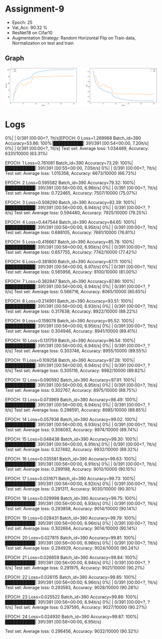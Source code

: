 # Assignment-9

- Epoch: 25
- Val_Acc: 90.32 %
- ResNet18 on Cifar10
- Augmentation Strategy: Random Horizontal Flip on Train data, Normalization on test and train

## Graph

![Acc and Loss](https://github.com/divyanshbajpai/EVA4-Coursework/blob/master/Assignment-9/s9.png?raw=true)

# Logs

0%|          | 0/391 [00:00<?, ?it/s]EPOCH: 0
Loss=1.269968 Batch_id=390 Accuracy=53.86: 100%|██████████| 391/391 [00:54<00:00,  7.20it/s]
  0%|          | 0/391 [00:00<?, ?it/s]
Test set: Average loss: 1.034489, Accuracy: 6331/10000 (63.31%)

EPOCH: 1
Loss=0.761081 Batch_id=390 Accuracy=73.29: 100%|██████████| 391/391 [00:55<00:00,  7.05it/s]
  0%|          | 0/391 [00:00<?, ?it/s]
Test set: Average loss: 1.015358, Accuracy: 6673/10000 (66.73%)

EPOCH: 2
Loss=0.595582 Batch_id=390 Accuracy=79.32: 100%|██████████| 391/391 [00:56<00:00,  6.96it/s]
  0%|          | 0/391 [00:00<?, ?it/s]
Test set: Average loss: 0.722465, Accuracy: 7507/10000 (75.07%)

EPOCH: 3
Loss=0.508290 Batch_id=390 Accuracy=82.39: 100%|██████████| 391/391 [00:56<00:00,  6.94it/s]
  0%|          | 0/391 [00:00<?, ?it/s]
Test set: Average loss: 0.594480, Accuracy: 7925/10000 (79.25%)

EPOCH: 4
Loss=0.447544 Batch_id=390 Accuracy=84.65: 100%|██████████| 391/391 [00:56<00:00,  6.95it/s]
  0%|          | 0/391 [00:00<?, ?it/s]
Test set: Average loss: 0.688105, Accuracy: 7681/10000 (76.81%)

EPOCH: 5
Loss=0.416667 Batch_id=390 Accuracy=85.78: 100%|██████████| 391/391 [00:56<00:00,  6.95it/s]
  0%|          | 0/391 [00:00<?, ?it/s]
Test set: Average loss: 0.657755, Accuracy: 7742/10000 (77.42%)

EPOCH: 6
Loss=0.381800 Batch_id=390 Accuracy=87.11: 100%|██████████| 391/391 [00:56<00:00,  6.97it/s]
  0%|          | 0/391 [00:00<?, ?it/s]
Test set: Average loss: 0.565956, Accuracy: 8100/10000 (81.00%)

EPOCH: 7
Loss=0.362847 Batch_id=390 Accuracy=87.86: 100%|██████████| 391/391 [00:56<00:00,  6.94it/s]
  0%|          | 0/391 [00:00<?, ?it/s]
Test set: Average loss: 0.566716, Accuracy: 8065/10000 (80.65%)

EPOCH: 8
Loss=0.214901 Batch_id=390 Accuracy=93.51: 100%|██████████| 391/391 [00:56<00:00,  6.93it/s]
  0%|          | 0/391 [00:00<?, ?it/s]
Test set: Average loss: 0.317638, Accuracy: 8922/10000 (89.22%)

EPOCH: 9
Loss=0.159078 Batch_id=390 Accuracy=95.52: 100%|██████████| 391/391 [00:56<00:00,  6.95it/s]
  0%|          | 0/391 [00:00<?, ?it/s]
Test set: Average loss: 0.304946, Accuracy: 8941/10000 (89.41%)

EPOCH: 10
Loss=0.131759 Batch_id=390 Accuracy=96.54: 100%|██████████| 391/391 [00:56<00:00,  6.94it/s]
  0%|          | 0/391 [00:00<?, ?it/s]
Test set: Average loss: 0.303746, Accuracy: 8955/10000 (89.55%)

EPOCH: 11
Loss=0.109258 Batch_id=390 Accuracy=97.28: 100%|██████████| 391/391 [00:56<00:00,  6.94it/s]
  0%|          | 0/391 [00:00<?, ?it/s]
Test set: Average loss: 0.305116, Accuracy: 8982/10000 (89.82%)

EPOCH: 12
Loss=0.090592 Batch_id=390 Accuracy=97.91: 100%|██████████| 391/391 [00:56<00:00,  6.95it/s]
  0%|          | 0/391 [00:00<?, ?it/s]
Test set: Average loss: 0.302767, Accuracy: 8975/10000 (89.75%)

EPOCH: 13
Loss=0.073969 Batch_id=390 Accuracy=98.49: 100%|██████████| 391/391 [00:56<00:00,  6.94it/s]
  0%|          | 0/391 [00:00<?, ?it/s]
Test set: Average loss: 0.298591, Accuracy: 8985/10000 (89.85%)

EPOCH: 14
Loss=0.057936 Batch_id=390 Accuracy=99.02: 100%|██████████| 391/391 [00:56<00:00,  6.93it/s]
  0%|          | 0/391 [00:00<?, ?it/s]
Test set: Average loss: 0.308093, Accuracy: 8974/10000 (89.74%)

EPOCH: 15
Loss=0.048438 Batch_id=390 Accuracy=99.30: 100%|██████████| 391/391 [00:56<00:00,  6.91it/s]
  0%|          | 0/391 [00:00<?, ?it/s]
Test set: Average loss: 0.327482, Accuracy: 8932/10000 (89.32%)

EPOCH: 16
Loss=0.035581 Batch_id=390 Accuracy=99.63: 100%|██████████| 391/391 [00:56<00:00,  6.91it/s]
  0%|          | 0/391 [00:00<?, ?it/s]
Test set: Average loss: 0.299198, Accuracy: 9010/10000 (90.10%)

EPOCH: 17
Loss=0.031671 Batch_id=390 Accuracy=99.73: 100%|██████████| 391/391 [00:56<00:00,  6.92it/s]
  0%|          | 0/391 [00:00<?, ?it/s]
Test set: Average loss: 0.291311, Accuracy: 9030/10000 (90.30%)

EPOCH: 18
Loss=0.029998 Batch_id=390 Accuracy=99.75: 100%|██████████| 391/391 [00:56<00:00,  6.93it/s]
  0%|          | 0/391 [00:00<?, ?it/s]
Test set: Average loss: 0.293858, Accuracy: 9014/10000 (90.14%)

EPOCH: 19
Loss=0.028431 Batch_id=390 Accuracy=99.79: 100%|██████████| 391/391 [00:56<00:00,  6.96it/s]
  0%|          | 0/391 [00:00<?, ?it/s]
Test set: Average loss: 0.302664, Accuracy: 9014/10000 (90.14%)

EPOCH: 20
Loss=0.027815 Batch_id=390 Accuracy=99.81: 100%|██████████| 391/391 [00:56<00:00,  6.96it/s]
  0%|          | 0/391 [00:00<?, ?it/s]
Test set: Average loss: 0.294929, Accuracy: 9024/10000 (90.24%)

EPOCH: 21
Loss=0.026659 Batch_id=390 Accuracy=99.84: 100%|██████████| 391/391 [00:56<00:00,  6.94it/s]
  0%|          | 0/391 [00:00<?, ?it/s]
Test set: Average loss: 0.291975, Accuracy: 9021/10000 (90.21%)

EPOCH: 22
Loss=0.026115 Batch_id=390 Accuracy=99.85: 100%|██████████| 391/391 [00:56<00:00,  6.96it/s]
  0%|          | 0/391 [00:00<?, ?it/s]
Test set: Average loss: 0.293583, Accuracy: 9028/10000 (90.28%)

EPOCH: 23
Loss=0.025522 Batch_id=390 Accuracy=99.86: 100%|██████████| 391/391 [00:56<00:00,  6.94it/s]
  0%|          | 0/391 [00:00<?, ?it/s]
Test set: Average loss: 0.297595, Accuracy: 9027/10000 (90.27%)

EPOCH: 24
Loss=0.024930 Batch_id=390 Accuracy=99.87: 100%|██████████| 391/391 [00:56<00:00,  6.95it/s]

Test set: Average loss: 0.296456, Accuracy: 9032/10000 (90.32%)
